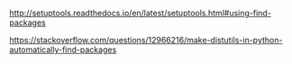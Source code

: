 http://setuptools.readthedocs.io/en/latest/setuptools.html#using-find-packages

https://stackoverflow.com/questions/12966216/make-distutils-in-python-automatically-find-packages
